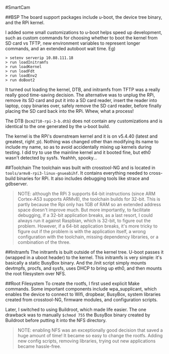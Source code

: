 #SmartCam

##BSP
The board support packages include u-boot, the device tree binary, and the RPi kernel.

I added some small customizations to u-boot helps speed up development, such as custom commands for choosing whether to boot the kernel from SD card vs TFTP, new environment variables to represent longer commands, and an extended autoboot wait time. Eg)
```
> setenv serverip 10.88.111.18
> run loadInitramfs
> run loadKernel
> run loadFdt
> run loadEnv2
> run doBoot2
```

It turned out loading the kernel, DTB, and initramfs from TFTP was a really really good time-saving decision. The alternative was to unplug the RPi, remove its SD card and put it into a SD card reader, insert the reader into laptop, copy binaries over, safely remove the SD card reader, before finally placing the SD card back into the RPi. Whew, what a process! 

The DTB (`bcm2710-rpi-3-b.dtb`) does not contain any customizations and is identical to the one generated by the u-boot build.

The kernel is the RPi's downstream kernel and it is on v5.4.40 (latest and greatest, right ;p). Nothing was changed other than modifying its name to include my name, so as to avoid accidentally mixing up kernels during testing. I did try to use the mainline kernel and it booted fine, but eth0 wasn't detected by sysfs. Yeahhh, spooky...


##Toolchain 
The toolchain was built with crosstool-NG and is located in `tools/armv8-rpi3-linux-gnueabihf`. It contains everything needed to cross-build binaries for RPi. It also includes debugging tools like strace and gdbserver. 

> NOTE: although the RPi 3 supports 64-bit instructions (since ARM Cortex-A53 supports ARMv8), the toolchain builds for 32-bit. This is partly because the Rpi only has 1GB of RAM so an extended address space doesn't improve much. But more importantly, to facilitate debugging, if a 32-bit application breaks, as a last resort, I could always run it against Raspbian, which is 32-bit, to figure out the problem. However, if a 64-bit application breaks, it's more tricky to figure out if the problem is with the application itself, a wrong configuration with the toolchain,  missing dependency libraries, or a combination of the three.


##Initramfs
The initramfs is built outside of the kernel tree. U-boot passes it (wrapped in a uboot header) to the kernel. This initramfs is very simple: it's basically a static BusyBox binary. And the /init script simply mounts devtmpfs, procfs, and sysfs, uses DHCP to bring up eth0, and then mounts the root filesystem over NFS.


##Root Filesystem
To create the rootfs, I first used explicit Make commands. Some important components include wpa_supplicant, which enables the device to connect to Wifi, dropbear, BusyBox, system libraries created from crosstool-NG, firmware modules, and configuration scripts. 

Later, I switched to using Buildroot, which made life easier. The one drawback was to manually `$chmod 755` the BusyBox binary created by Buildroot before putting it into the NFS directory.

> NOTE: enabling NFS was an exceptionally good decision that saved a huge amount of time! It became so easy to change the rootfs. Adding new config scripts, removing libraries, trying out new applications became hassle-free. 